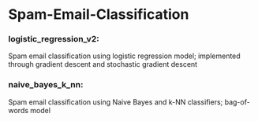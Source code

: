 # Spam-Email-Classification

### logistic_regression_v2:
Spam email classification using logistic regression model; implemented through gradient descent and stochastic gradient descent
### naive_bayes_k_nn:
Spam email classification using Naive Bayes and k-NN classifiers; bag-of-words model

